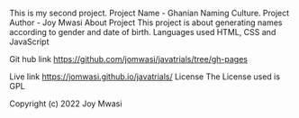 This is my second project.
Project Name - Ghanian Naming Culture.
Project Author - Joy Mwasi
About Project 
This project is about generating names according to gender and date of birth.
Languages used HTML, CSS and JavaScript

Git hub link https://github.com/jomwasi/javatrials/tree/gh-pages

Live link https://jomwasi.github.io/javatrials/
License The License used is GPL

Copyright (c) 2022 Joy Mwasi